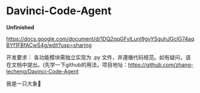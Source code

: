 # Davinci-Code-Agent

**Unfinished**

https://docs.google.com/document/d/1DQ2qqGFvlLunl9gyYSguhJGcIG74aqBYf1FBfACwS4g/edit?usp=sharing

开发要求： 各功能模块需独立实现为 .py 文件，并遵循代码规范。如有疑问，请在文档中提出。(先学一下github的用法，项目地址：https://github.com/zhang-lecheng/Davinci-Code-Agent


我是一只大象🐘
